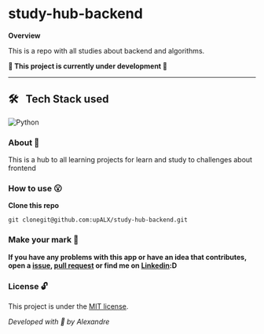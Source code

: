 # study-hub-backend

**Overview**

This is a repo with all studies about backend and algorithms.

**:construction: This project is currently under development :construction:**

---

## 🛠 &nbsp; Tech Stack used 
![Python](https://img.shields.io/badge/-Python-05122A?style=flat&logo=python)&nbsp;

### About :book:
This is a hub to all learning projects for learn and study to challenges about frontend

### How to use :open_mouth:

**Clone this repo**

```
git clonegit@github.com:upALX/study-hub-backend.git
```

### Make your mark :triangular_flag_on_post:      

**If you have any problems with this app or have an idea that contributes, open a [issue](https://github.com/upALX/study-hub-backend/issues), [pull request](https://github.com/upALX/study-hub-backend/pulls) or find me on [Linkedin](https://www.linkedin.com/in/upalx/):D**

### License :unlock:

This project is under the [MIT license](https://github.com/upALX/study-hub-backend/blob/main/LICENSE).

*Developed with :purple_heart: by Alexandre*  
